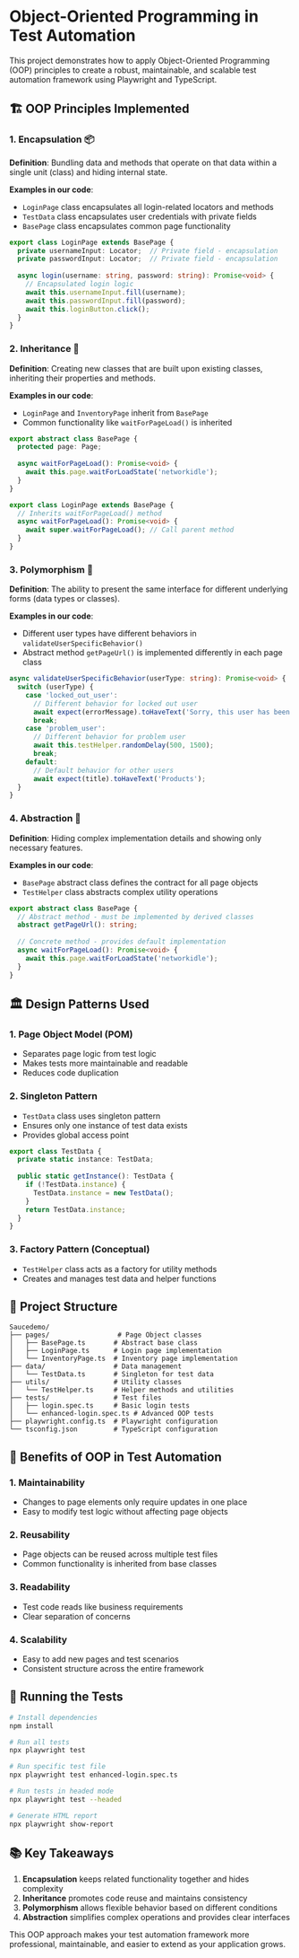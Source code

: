 # Object-Oriented Programming in Test Automation

This project demonstrates how to apply Object-Oriented Programming (OOP) principles to create a robust, maintainable, and scalable test automation framework using Playwright and TypeScript.

## 🏗️ OOP Principles Implemented

### 1. **Encapsulation** 📦
**Definition**: Bundling data and methods that operate on that data within a single unit (class) and hiding internal state.

**Examples in our code**:
- `LoginPage` class encapsulates all login-related locators and methods
- `TestData` class encapsulates user credentials with private fields
- `BasePage` class encapsulates common page functionality

```typescript
export class LoginPage extends BasePage {
  private usernameInput: Locator;  // Private field - encapsulation
  private passwordInput: Locator;  // Private field - encapsulation
  
  async login(username: string, password: string): Promise<void> {
    // Encapsulated login logic
    await this.usernameInput.fill(username);
    await this.passwordInput.fill(password);
    await this.loginButton.click();
  }
}
```

### 2. **Inheritance** 🧬
**Definition**: Creating new classes that are built upon existing classes, inheriting their properties and methods.

**Examples in our code**:
- `LoginPage` and `InventoryPage` inherit from `BasePage`
- Common functionality like `waitForPageLoad()` is inherited

```typescript
export abstract class BasePage {
  protected page: Page;
  
  async waitForPageLoad(): Promise<void> {
    await this.page.waitForLoadState('networkidle');
  }
}

export class LoginPage extends BasePage {
  // Inherits waitForPageLoad() method
  async waitForPageLoad(): Promise<void> {
    await super.waitForPageLoad(); // Call parent method
  }
}
```

### 3. **Polymorphism** 🔄
**Definition**: The ability to present the same interface for different underlying forms (data types or classes).

**Examples in our code**:
- Different user types have different behaviors in `validateUserSpecificBehavior()`
- Abstract method `getPageUrl()` is implemented differently in each page class

```typescript
async validateUserSpecificBehavior(userType: string): Promise<void> {
  switch (userType) {
    case 'locked_out_user':
      // Different behavior for locked out user
      await expect(errorMessage).toHaveText('Sorry, this user has been locked out');
      break;
    case 'problem_user':
      // Different behavior for problem user
      await this.testHelper.randomDelay(500, 1500);
      break;
    default:
      // Default behavior for other users
      await expect(title).toHaveText('Products');
  }
}
```

### 4. **Abstraction** 🎯
**Definition**: Hiding complex implementation details and showing only necessary features.

**Examples in our code**:
- `BasePage` abstract class defines the contract for all page objects
- `TestHelper` class abstracts complex utility operations

```typescript
export abstract class BasePage {
  // Abstract method - must be implemented by derived classes
  abstract getPageUrl(): string;
  
  // Concrete method - provides default implementation
  async waitForPageLoad(): Promise<void> {
    await this.page.waitForLoadState('networkidle');
  }
}
```

## 🏛️ Design Patterns Used

### 1. **Page Object Model (POM)**
- Separates page logic from test logic
- Makes tests more maintainable and readable
- Reduces code duplication

### 2. **Singleton Pattern**
- `TestData` class uses singleton pattern
- Ensures only one instance of test data exists
- Provides global access point

```typescript
export class TestData {
  private static instance: TestData;
  
  public static getInstance(): TestData {
    if (!TestData.instance) {
      TestData.instance = new TestData();
    }
    return TestData.instance;
  }
}
```

### 3. **Factory Pattern** (Conceptual)
- `TestHelper` class acts as a factory for utility methods
- Creates and manages test data and helper functions

## 📁 Project Structure

```
Saucedemo/
├── pages/                 # Page Object classes
│   ├── BasePage.ts       # Abstract base class
│   ├── LoginPage.ts      # Login page implementation
│   └── InventoryPage.ts  # Inventory page implementation
├── data/                 # Data management
│   └── TestData.ts       # Singleton for test data
├── utils/                # Utility classes
│   └── TestHelper.ts     # Helper methods and utilities
├── tests/                # Test files
│   ├── login.spec.ts     # Basic login tests
│   └── enhanced-login.spec.ts # Advanced OOP tests
├── playwright.config.ts  # Playwright configuration
└── tsconfig.json         # TypeScript configuration
```

## 🚀 Benefits of OOP in Test Automation

### 1. **Maintainability**
- Changes to page elements only require updates in one place
- Easy to modify test logic without affecting page objects

### 2. **Reusability**
- Page objects can be reused across multiple test files
- Common functionality is inherited from base classes

### 3. **Readability**
- Test code reads like business requirements
- Clear separation of concerns

### 4. **Scalability**
- Easy to add new pages and test scenarios
- Consistent structure across the entire framework

## 🧪 Running the Tests

```bash
# Install dependencies
npm install

# Run all tests
npx playwright test

# Run specific test file
npx playwright test enhanced-login.spec.ts

# Run tests in headed mode
npx playwright test --headed

# Generate HTML report
npx playwright show-report
```

## 📚 Key Takeaways

1. **Encapsulation** keeps related functionality together and hides complexity
2. **Inheritance** promotes code reuse and maintains consistency
3. **Polymorphism** allows flexible behavior based on different conditions
4. **Abstraction** simplifies complex operations and provides clear interfaces

This OOP approach makes your test automation framework more professional, maintainable, and easier to extend as your application grows. 